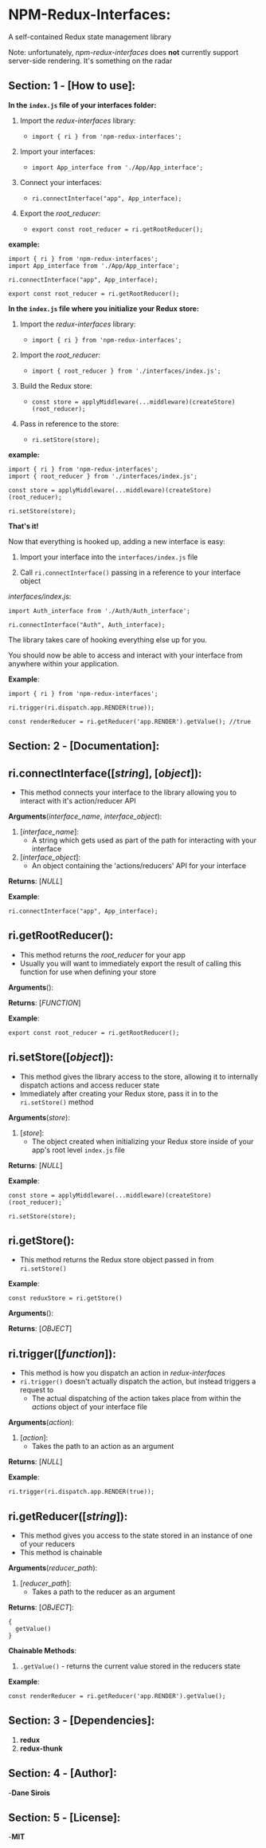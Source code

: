 # NPM-Redux-Interfaces: 
A self-contained Redux state management library

Note: unfortunately, *npm-redux-interfaces* does **not** currently support server-side rendering. It's something on the radar

## Section: 1 - [How to use]:

**In the `index.js` file of your interfaces folder:**

1. Import the *redux-interfaces* library:

    - `import { ri } from 'npm-redux-interfaces';`
    
2. Import your interfaces:

    - `import App_interface from './App/App_interface';`
    
3. Connect your interfaces:

    - `ri.connectInterface("app", App_interface);`
    
4. Export the *root_reducer*:

    - `export const root_reducer = ri.getRootReducer();`
    
**example:**
```
import { ri } from 'npm-redux-interfaces';
import App_interface from './App/App_interface';

ri.connectInterface("app", App_interface);

export const root_reducer = ri.getRootReducer();
```

**In the `index.js` file where you initialize your Redux store:**

1. Import the *redux-interfaces* library:

    - `import { ri } from 'npm-redux-interfaces';`
    
2. Import the *root_reducer*:

    - `import { root_reducer } from './interfaces/index.js';`
    
3. Build the Redux store:

    - `const store = applyMiddleware(...middleware)(createStore)(root_reducer);`
    
4. Pass in reference to the store:

    - `ri.setStore(store);`

**example:**
```
import { ri } from 'npm-redux-interfaces';
import { root_reducer } from './interfaces/index.js';

const store = applyMiddleware(...middleware)(createStore)(root_reducer);

ri.setStore(store);
```

**That's it!**

Now that everything is hooked up, adding a new interface is easy:


1. Import your interface into the `interfaces/index.js` file

2. Call `ri.connectInterface()` passing in a reference to your interface object


*interfaces/index.js*:
```
import Auth_interface from './Auth/Auth_interface';

ri.connectInterface("Auth", Auth_interface);
```

The library takes care of hooking everything else up for you.

You should now be able to access and interact with your interface from anywhere within your application.


**Example**:
```
import { ri } from 'npm-redux-interfaces';

ri.trigger(ri.dispatch.app.RENDER(true));

const renderReducer = ri.getReducer('app.RENDER').getValue(); //true
```

## Section: 2 - [Documentation]:
## ri.connectInterface([*string*], [*object*]):
- This method connects your interface to the library allowing you to interact with it's action/reducer API

**Arguments**(*interface_name*, *interface_object*):
 
1. [*interface_name*]:
    - A string which gets used as part of the path for interacting with your interface
2. [*interface_object*]:
    - An object containing the 'actions/reducers' API for your interface

**Returns**: [*NULL*]

**Example**:

`ri.connectInterface("app", App_interface);`

## ri.getRootReducer():
- This method returns the *root_reducer* for your app
- Usually you will want to immediately export the result of calling this function for use when defining your store

**Arguments**():

**Returns**: [*FUNCTION*]

**Example**:

`export const root_reducer = ri.getRootReducer();`

## ri.setStore([*object*]):
- This method gives the library access to the store, allowing it to internally dispatch actions and access reducer state
- Immediately after creating your Redux store, pass it in to the `ri.setStore()` method

**Arguments**(*store*):

1. [*store*]:
    - The object created when initializing your Redux store inside of your app's root level `index.js` file
    
**Returns**: [*NULL*]

**Example**:

```
const store = applyMiddleware(...middleware)(createStore)(root_reducer);`

ri.setStore(store);
```

## ri.getStore():
- This method returns the Redux store object passed in from `ri.setStore()`

**Example**:

`const reduxStore = ri.getStore()`

**Arguments**():

**Returns**: [*OBJECT*]

## ri.trigger([*function*]):
- This method is how you dispatch an action in *redux-interfaces*
- `ri.trigger()` doesn't actually dispatch the action, but instead triggers a request to
    - The actual dispatching of the action takes place from within the *actions* object of your interface file

**Arguments**(*action*):

1. [*action*]:
    - Takes the path to an action as an argument
    
**Returns**: [*NULL*]

**Example**:

`ri.trigger(ri.dispatch.app.RENDER(true));`

## ri.getReducer([*string*]):
- This method gives you access to the state stored in an instance of one of your reducers
- This method is chainable

**Arguments**(*reducer_path*):

1. [*reducer_path*]:
    - Takes a path to the reducer as an argument

**Returns**: [*OBJECT*]:

```
{
  getValue()
}
```

**Chainable Methods**:

1. `.getValue()` - returns the current value stored in the reducers state

**Example**:

`const renderReducer = ri.getReducer('app.RENDER').getValue();`

## Section: 3 - [Dependencies]:
1. **redux**
2. **redux-thunk**

## Section: 4 - [Author]:
-**Dane Sirois**

## Section: 5 - [License]:
-**MIT**